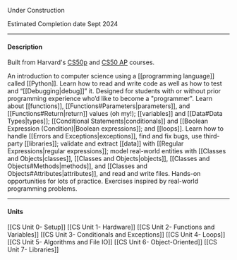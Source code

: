 Under Construction

Estimated Completion date Sept 2024

---
#### **Description**

Built from Harvard's [CS50p](https://cs50.harvard.edu/python/2022/) and [CS50 AP](https://cs50.harvard.edu/ap/2024/curriculum/) courses.

An introduction to computer science using a [[programming language]] called [[Python]]. Learn how to read and write code as well as how to test and “[[Debugging|debug]]” it. Designed for students with or without prior programming experience who’d like to become a "programmer". Learn about [[functions]], [[Functions#Parameters|parameters]], and [[Functions#Return|return]] values (oh my!); [[variables]] and [[Data#Data Types|types]]; [[Conditional Statements|conditionals]] and [[Boolean Expression (Condition)|Boolean expressions]]; and [[loops]]. Learn how to handle [[Errors and Exceptions|exceptions]], find and fix bugs, use third-party [[libraries]]; validate and extract [[data]] with [[Regular Expressions|regular expressions]]; model real-world entities with [[Classes and Objects|classes]], [[Classes and Objects|objects]], [[Classes and Objects#Methods|methods]], and [[Classes and Objects#Attributes|attributes]], and read and write files. Hands-on opportunities for lots of practice. Exercises inspired by real-world programming problems. 

---
#### **Units**

[[CS Unit 0- Setup]]
[[CS Unit 1- Hardware]]
[[CS Unit 2- Functions and Variables]]
[[CS Unit 3- Conditionals and Exceptions]]
[[CS Unit 4- Loops]]
[[CS Unit 5- Algorithms and File IO]]
[[CS Unit 6- Object-Oriented]]
[[CS Unit 7- Libraries]]



